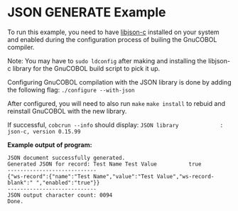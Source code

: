 # JSON GENERATE Example


To run this example, you need to have [libjson-c](https://github.com/json-c/json-c) installed on your system
and enabled during the configuration process of builing the GnuCOBOL 
compiler. 

Note: You may have to ```sudo ldconfig``` after making and installing the libjson-c library for the GnuCOBOL build script to pick it up.

Configuring GnuCOBOL compilation with the JSON library is done by adding the following flag:
```./configure --with-json```

After configured, you will need to also run ```make``` ```make install``` to rebuid and reinstall GnuCOBOL with the new library.

If successful, ```cobcrun --info``` should display:
```JSON library             : json-c, version 0.15.99```


**Example output of program:**
```
JSON document successfully generated.
Generated JSON for record: Test Name Test Value          true 
----------------------------
{"ws-record":{"name":"Test Name","value":"Test Value","ws-record-blank":" ","enabled":"true"}}
----------------------------
JSON output character count: 0094
Done.
```

